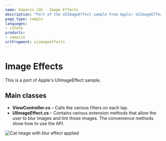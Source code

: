 ```yaml
---
name: Xamarin.iOS - Image Effects
description: "Port of the UIImageEffect sample From Apple: UIImageEffects shows how to create and apply blur and tint effects..."
page_type: sample
languages:
- csharp
products:
- xamarin
urlFragment: uiimageeffects
---
```

# Image Effects

This is a port of Apple's UIImageEffect sample.

## Main classes

- **ViewController.cs** – Calls the various filters on each tap.
- **UIImageEffect.cs** – Contains various extension methods that allow the user to blur images and tint those images.  The convenience methods show how to use the API.

![Cat image with blur effect applied](Screenshots/2.png)
